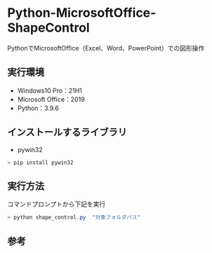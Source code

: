 # Python-MicrosoftOffice-ShapeControl
PythonでMicrosoftOffice（Excel、Word、PowerPoint）での図形操作

## 実行環境
- Windows10 Pro：21H1
- Microsoft Office：2019
- Python：3.9.6

## インストールするライブラリ
- pywin32
```powershell
> pip install pywin32
```
## 実行方法
コマンドプロンプトから下記を実行
```powershell
> python shape_control.py  "対象フォルダパス"
```
## 参考
[]()
